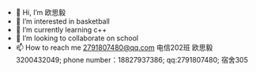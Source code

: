 - 👋 Hi, I’m   欧思毅
- 👀 I’m interested in basketball
- 🌱 I’m currently learning c++
- 💞️ I’m looking to collaborate on school
- 📫 How to reach me 2791807480@qq.com
      电信202班 欧思毅 3200432049;
      phone number：18827937386;
      qq:2791807480;
      宿舍305
      
<!---
osywy/osywy is a ✨ special ✨ repository because its `README.md` (this file) appears on your GitHub profile.
You can click the Preview link to take a look at your changes.
--->